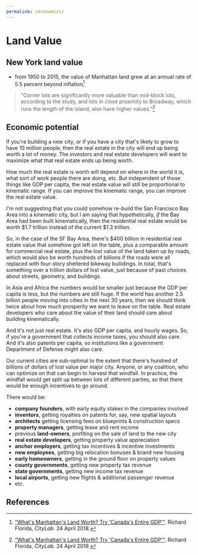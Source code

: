 ```yaml
---
permalink: /economics/
---
```


# Land Value

## New York land value

* from 1950 to 2015, the value of Manhattan land grew at an annual rate of 5.5 percent beyond inflation[^manhattan]

> "Corner lots are significantly more valuable than mid-block lots, according to the study, and lots in close proximity to Broadway, which runs the length of the island, also have higher values."[^manhattan]


## Economic potential

If you're building a new city, or if you have a city that's likely to grow to have 10 million people, then the real estate in the city will end up being worth a lot of money. The investors and real estate developers will want to maximize what that real estate ends up being worth.

How much the real estate is worth will depend on where in the world it is, what sort of work people there are doing, etc. But independent of those things like GDP per capita, the real estate value will still be proportional to kinematic range. If you can improve the kinematic range, you can improve the real estate value.

I'm not suggesting that you could somehow re-build the San Francisco Bay Area into a kinematic city, but I am saying that hypothetically, *if* the Bay Area had been built kinematically, then the residential real estate would be worth $1.7 trillion instead of the current $1.3 trillion.

So, in the case of the SF Bay Area, there's $400 billion in residential real estate value that somehow got left on the table, plus a comparable amount for commercial real estate, plus the lost value of the land taken up by roads, which would also be worth hundreds of billions if the roads were all replaced with four-story sheltered bikeway builidings. In total, that's something over a trillion dollars of lost value, just because of past choices about streets, geometry, and buildings.

In Asia and Africa the numbers would be smaller just because the GDP per capita is less, but the numbers are still huge. If the world has another 2.5 billion people moving into cities in the next 30 years, then we should think twice about how much prosperity we want to leave on the table. Real estate developers who care about the value of their land should care about building kinematically.

And it's not just real estate. It's also GDP per capita, and hourly wages. So, if you're a government that collects income taxes, you should also care. And it's also patents per capita, so institutions like a government Department of Defense might also care.

Our current cities are sub-optimal to the extent that there's hundred of billions of dollars of lost value per major city. Anyone, or any coalition, who can optimize on that can begin to harvest that windfall. In practice, the windfall would get split up between lots of different parties, so that there would be enough incentives to go around. 

There would be:

  + **company founders**, with early equity stakes in the companies involved
  + **inventors**, getting royalties on patents for, say, new spatial layouts
  + **architects** getting licensing fees on blueprints & construction specs
  + **property managers**, getting lease and rent income
  + previous **land-owners**, profiting on the sale of land to the new city
  + **real estate developers**, getting property value appreciation
  + **anchor employers**, getting tax incentives & incentive investments
  + **new employees**, getting big relocation bonuses & brand new housing
  + **early homeowners**, getting in the ground floor on property values
  + **county governments**, getting new property tax revenue
  + **state governments**, getting new income tax revenue
  + **local airports**, getting new flights & additional passenger revenue
  + etc.



## <a name="references"></a>References

[^bertaud]: _[Order without Design](https://mitpress.mit.edu/books/order-without-design): How Markets Shape Cities_, by Alain Bertaud

[^manhattan]: ["What's Manhattan's Land Worth? Try 'Canada's Entire GDP'"](https://www.citylab.com/life/2018/04/what-manhattans-land-is-worth/558776/). Richard Florida, _CityLab_. 24 April 2018.

[^metrocosm]: ["A Striking Perspective on New York City Property Values"](http://metrocosm.com/new-york-city-property-values-in-perspective/). _Metrocosm_. 24 June 2015.



